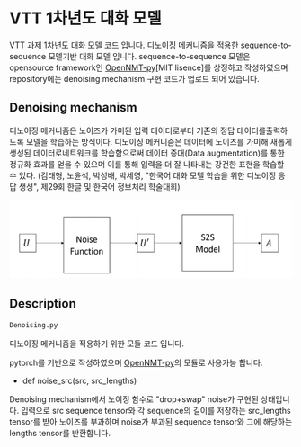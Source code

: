 # VTT 1차년도 대화 모델

VTT 과제 1차년도 대화 모델 코드 입니다. 디노이징 메커니즘을 적용한 sequence-to-sequence 모델기반 대화 모델 입니다.
sequence-to-sequence 모델은 opensource framework인 [OpenNMT-py](https://github.com/OpenNMT/OpenNMT-py)[MIT lisence]를 상정하고 작성하였으며 repository에는 denoising mechanism 구현 코드가 업로드 되어 있습니다.

## Denoising mechanism

디노이징 메커니즘은 노이즈가 가미된 입력 데이터로부터 기존의 정답 데이터를출력하도록 모델을 학습하는 방식이다. 디노이징 메커니즘은 데이터에 노이즈를 가미해 새롭게 생성된 데이터로네트워크를 학습함으로써 데이터 증대(Data augmentation)를 통한 정규화 효과를 얻을 수 있으며 이를 통해 입력을 더 잘 나타내는 강건한 표현을 학습할 수 있다. (김태형, 노윤석, 박성배, 박세영, "한국어 대화 모델 학습을 위한 디노이징 응답 생성", 제29회 한글 및 한국어 정보처리 학술대회)
<p align="center">
    <img src="model.PNG"/>
</p>


## Description

```bash
Denoising.py
```

디노이징 메커니즘을 적용하기 위한 모듈 코드 입니다.

pytorch를 기반으로 작성하였으며 [OpenNMT-py](https://github.com/OpenNMT/OpenNMT-py)의 모듈로 사용가능 합니다.


* def noise_src(src, src_lengths)

Denoising mechanism에서 노이징 함수로 "drop+swap" noise가 구현된 상태입니다.
입력으로 src sequence tensor와 각 sequence의 길이를 저장하는 src_lengths tensor를 받아
노이즈를 부과하며 noise가 부과된 sequence tensor와 그에 해당하는 lengths tensor를 반환합니다.
